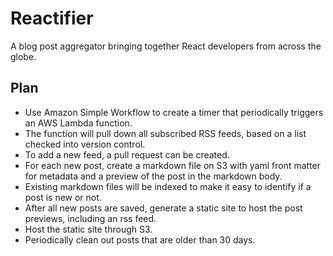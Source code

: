 # Reactifier

A blog post aggregator bringing together React developers from across the globe.

## Plan

* Use Amazon Simple Workflow to create a timer that periodically triggers an
  AWS Lambda function.
* The function will pull down all subscribed RSS feeds, based on a list checked
  into version control.
* To add a new feed, a pull request can be created.
* For each new post, create a markdown file on S3 with yaml front matter for
  metadata and a preview of the post in the markdown body.
* Existing markdown files will be indexed to make it easy to identify if a post
  is new or not.
* After all new posts are saved, generate a static site to host the post
  previews, including an rss feed.
* Host the static site through S3.
* Periodically clean out posts that are older than 30 days.
